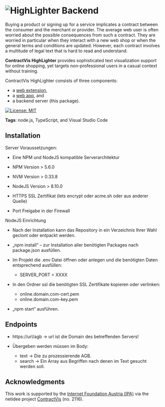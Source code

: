 # ![HighLighter](https://github.com/fhstp/highlighter-webextension/raw/master/app/images/Logo_contractVis.png) Backend

Buying a product or signing up for a service implicates a contract between the consumer and the merchant or provider.
The average web user is often worried about the possible consequences from such a contract.
They are worried in particular when they interact with a new web shop or when the general terms and conditions are updated.
However, each contract involves a multitude of legal text that is hard to read and understand.

**ContractVis HighLighter** provides sophisticated text visualization support for online shopping,
yet targets non-professional users in a casual context without training.

ContractVis HighLighter consists of three components:
* a [web extension](https://github.com/fhstp/highlighter-webextension),
* a [web app](https://github.com/fhstp/highlighter-webapp), and
* a backend server (this package).

[![License: MIT](https://img.shields.io/badge/License-MIT-yellow.svg)](https://opensource.org/licenses/MIT)

**Tags**: node.js, TypeScript, and Visual Studio Code

## Installation

Server Voraussetzungen:

-   Eine NPM und NodeJS kompatible Serverarchitektur

-   NPM Version \> 5.6.0

-   NVM Version \> 0.33.8

-   NodeJS Version \> 8.10.0

-   HTTPS SSL Zertifikat (lets encrypt oder acme.sh oder aus anderer Quelle)

-   Port Freigabe in der Firewall

NodeJS Einrichtung

-   Nach der Installation kann das Repository in ein Verzeichnis Ihrer Wahl
    geclont oder entpackt werden.

-   „npm install“ – zur Installation aller benötigten Packages nach package.json
    ausfüllen.

-   Im Projekt die .env Datei öffnen oder anlegen und die benötigten Daten
    entsprechend ausfüllen:

    -   SERVER_PORT = XXXX

-   In den Ordner ssl die benötigten SSL Zertifikate kopieren oder verlinken:
    -   online.domain.com-cert.pem
    - online.domain.com-key.pem

-   „npm start“ ausführen.

## Endpoints

-   https://url/agb -> url ist die Domain des betreffenden Servers!

- Übergeben werden müssen im Body:
    -   text -> Die zu prozessierende AGB.
    -   search -> Ein Array aus Begriffen nach denen im Text gesucht werden soll.

## Acknowledgments

This work is supported by the [Internet Foundation Austria (IPA)](https://www.netidee.at/)
via the netidee project [ContractVis](http://contractvis.fhstp.ac.at/) (no. 2116).
